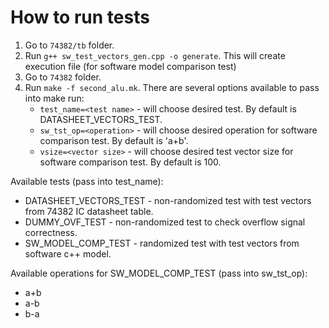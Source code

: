 # How to run tests

1. Go to `74382/tb` folder.
2. Run `g++ sw_test_vectors_gen.cpp -o generate`. This will create execution file (for software model comparison test)
3. Go to `74382` folder.
4. Run `make -f second_alu.mk`. There are several options available to pass into make run:
   - `test_name=<test name>` - will choose desired test. By default is DATASHEET_VECTORS_TEST.
   - `sw_tst_op=<operation>` - will choose desired operation for software comparison test. By default is 'a+b'.
   - `vsize=<vector size>` - will choose desired test vector size for software comparison test. By default is 100.

Available tests (pass into test_name):

- DATASHEET_VECTORS_TEST - non-randomized test with test vectors from 74382 IC datasheet table.
- DUMMY_OVF_TEST - non-randomized test to check overflow signal correctness.
- SW_MODEL_COMP_TEST - randomized test with test vectors from software c++ model.

Available operations for SW_MODEL_COMP_TEST (pass into sw_tst_op):

- a+b
- a-b
- b-a